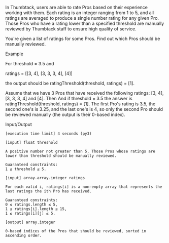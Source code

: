 In Thumbtack, users are able to rate Pros based on their experience working with them. Each rating is an integer ranging 
from 1 to 5, and all ratings are averaged to produce a single number rating for any given Pro. Those Pros who have a rating 
lower than a specified threshold are manually reviewed by Thumbtack staff to ensure high quality of service.

You're given a list of ratings for some Pros. Find out which Pros should be manually reviewed.

Example

For threshold = 3.5 and

ratings = [[3, 4],
           [3, 3, 3, 4],
           [4]]

the output should be ratingThreshold(threshold, ratings) = [1].

Assume that we have 3 Pros that have received the following ratings: [3, 4], [3, 3, 3, 4] and [4]. Then
And if threshold = 3.5 the answer is ratingThreshold(threshold, ratings) = [1].
The first Pro's rating is 3.5, the second one's is 3.25, and the last one's is 4, so only the second Pro should be reviewed 
manually (the output is their 0-based index).

Input/Output

    [execution time limit] 4 seconds (py3)

    [input] float threshold

    A positive number not greater than 5. Those Pros whose ratings are lower than threshold should be manually reviewed.

    Guaranteed constraints:
    1 ≤ threshold ≤ 5.

    [input] array.array.integer ratings

    For each valid i, ratings[i] is a non-empty array that represents the last ratings the ith Pro has received.

    Guaranteed constraints:
    0 ≤ ratings.length ≤ 5,
    1 ≤ ratings[i].length ≤ 15,
    1 ≤ ratings[i][j] ≤ 5.

    [output] array.integer

    0-based indices of the Pros that should be reviewed, sorted in ascending order.
